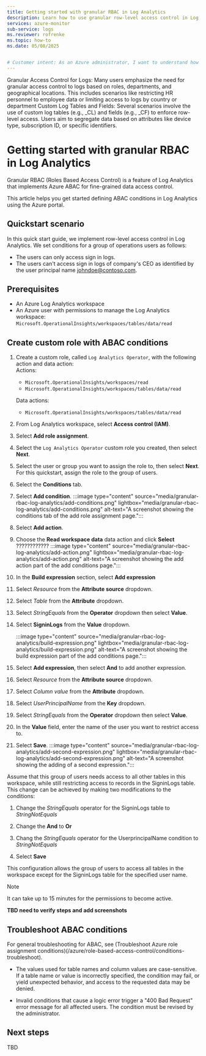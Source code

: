 ```yaml
---
title: Getting started with granular RBAC in Log Analytics
description: Learn how to use granular row-level access control in Log Analytics.
services: azure-monitor
sub-service: logs
ms.reviewer: rofrenke
ms.topic: how-to
ms.date: 05/08/2025


# Customer intent: As an Azure administrator, I want to understand how to use granular RBAC in Log Analytics for the use case scenario of separating custom log table access at the row level.
---
```


Granular Access Control for Logs: Many users emphasize the need for granular access control to logs based on roles, departments, and geographical locations. This includes scenarios like restricting HR personnel to employee data or limiting access to logs by country or department
Custom Log Tables and Fields: Several scenarios involve the use of custom log tables (e.g., _CL) and fields (e.g., _CF) to enforce row-level access. Users aim to segregate data based on attributes like device type, subscription ID, or specific identifiers.

# Getting started with granular RBAC in Log Analytics

Granular RBAC (Roles Based Access Control) is a feature of Log Analytics that implements Azure ABAC for fine-grained data access control. 

This article helps you get started defining ABAC conditions in Log Analytics using the Azure portal.


## Quickstart scenario

In this quick start guide, we implement row-level access control in Log Analytics. We set conditions for a group of operations users as follows:
- The users can only access sign in logs.
- The users can't access sign in logs of company's CEO as identified by the user principal name johndoe@contoso.com.

## Prerequisites

- An Azure Log Analytics workspace
- An Azure user with permissions to manage the Log Analytics workspace: `Microsoft.OperationalInsights/workspaces/tables/data/read `


## Create custom role with ABAC conditions

1. Create a custom role, called `Log Analytics Operator`, with the following action and data action:  
   Actions:
    - `Microsoft.OperationalInsights/workspaces/read`
    - `Microsoft.OperationalInsights/workspaces/tables/data/read`
    
    Data actions:
    - `Microsoft.OperationalInsights/workspaces/tables/data/read`
 
1. From Log Analytics workspace, select **Access control (IAM)**.

1. Select **Add role assignment**.
1. Select the  `Log Analytics Operator` custom role you created, then select **Next**.
1. Select the user or group you want to assign the role to, then select **Next**. For this quickstart, assign the role to the group of users.
1. Select the **Conditions** tab.
1. Select **Add condition**.
      :::image type="content" source="media/granular-rbac-log-analytics/add-conditions.png" lightbox="media/granular-rbac-log-analytics/add-conditions.png" alt-text="A screenshot showing the conditions tab of the add role assignment page.":::
 
1. Select **Add action**.
1. Choose the **Read workspace data** data action and click **Select**  ????????????
     :::image type="content" source="media/granular-rbac-log-analytics/add-action.png" lightbox="media/granular-rbac-log-analytics/add-action.png" alt-text="A screenshot showing the add action part of the add conditions page.":::
1. In the **Build expression** section, select **Add expression**
1. Select *Resource* from the **Attribute source** dropdown.
1. Select *Table* from the **Attribute** dropdown.
1. Select *StringEquals* from the **Operator** dropdown then select **Value**.
1. Select **SigninLogs** from the **Value** dropdown.

    :::image type="content" source="media/granular-rbac-log-analytics/build-expression.png" lightbox="media/granular-rbac-log-analytics/build-expression.png" alt-text="A screenshot showing the build expression part of the add conditions page.":::

1. Select **Add expression**, then select **And** to add another expression.
1. Select *Resource* from the **Attribute source** dropdown.
1. Select *Column value* from the **Attribute** dropdown.
1. Select *UserPrincipalName* from the **Key** dropdown. 
1. Select *StringEquals* from the **Operator** dropdown then select **Value**.
1. In the **Value** field, enter the name of the user you want to restrict access to. 
1. Select **Save**. 
   :::image type="content" source="media/granular-rbac-log-analytics/add-second-expression.png" lightbox="media/granular-rbac-log-analytics/add-second-expression.png" alt-text="A screenshot showing the adding of a second expression.":::
 

Assume that this group of users needs access to all other tables in this workspace, while still restricting access to records in the SigninLogs table. This change can be achieved by making two modifications to the conditions: 

1. Change the *StringEquals* operator for the SigninLogs table to *StringNotEquals*

1. Change the **And** to **Or**
1. Chang the *StringEquals* operator for the UserprincipalName condition to *StringNotEquals*
1. Select **Save**

This configuration allows the group of users to access all tables in the workspace except for the SigninLogs table for the specified user name.


> [!NOTE]
> It can take up to 15 minutes for the permissions to become active.


**TBD need to verify steps and add screenshots**

## Troubleshoot ABAC conditions

For general troubleshooting for ABAC, see (Troubleshoot Azure role assignment conditions)(/azure/role-based-access-control/conditions-troubleshoot).

*    The values used for table names and column values are case-sensitive. If a table name or value is incorrectly specified, the condition may fail, or yield unexpected behavior, and access to the requested data may be denied.

*    Invalid conditions that cause a logic error trigger a "400 Bad Request" error message for all affected users. The condition must be revised by the administrator.

## Next steps
TBD